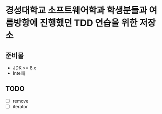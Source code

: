 # 경성대학교 소프트웨어학과 학생분들과 여름방항에 진행했던 TDD 연습을 위한 저장소

## 준비물

* JDK >= 8.x
* Intellij

## TODO

- [ ] remove
- [ ] iterator
